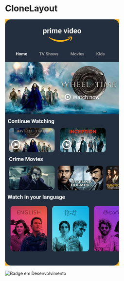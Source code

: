# CloneLayout

![](https://github.com/daniamaral27/CloneLayout/blob/main/Amazon%20prime.png)

![Badge em Desenvolvimento](https://img.shields.io/static/v1?label=STATUS&message=EMCONSTRUÇÃO&color=GREEN&style=for-the-badge)
 
